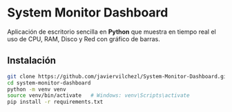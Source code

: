 # System Monitor Dashboard

Aplicación de escritorio sencilla en **Python** que muestra en tiempo real el uso de CPU, RAM, Disco y Red con gráfico de barras.

## Instalación
```bash
git clone https://github.com/javiervilchezl/System-Monitor-Dashboard.git
cd system-monitor-dashboard
python -m venv venv
source venv/bin/activate   # Windows: venv\Scripts\activate
pip install -r requirements.txt

